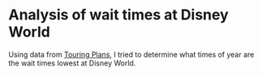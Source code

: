 # Analysis of wait times at Disney World

Using data from [Touring Plans](https://touringplans.com/blog/disney-world-wait-times-available-for-data-science-and-machine-learning/), I tried to determine what times of year are the wait times lowest at Disney World.

